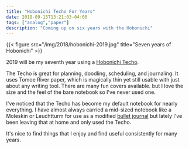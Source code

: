 ```yaml
---
title: "Hobonichi Techo For Years"
date: 2018-09-15T13:21:03-04:00
tags: ["analog","paper"]
description: "Coming up on six years with the Hobonichi"
---
```


{{< figure src="/img/2018/hobonichi-2019.jpg" title="Seven years of Hobonichi" >}}

2019 will be my seventh year using a [Hobonichi Techo](https://www.1101.com/store/techo/en/).

The Techo is great for planning, doodling, scheduling, and journaling. It uses Tomoe River paper, which is magically thin yet still usable with just about any writing tool. There are many fun covers available. but I love the size and the feel of the bare notebook so I've never used one.

I've noticed that the Techo has become my default notebook for nearly everything. I have almost always carried a mid-sized notebook like a Moleskin or
Leuchtturm for use as a modified [bullet journal](https://bulletjournal.com) but lately I've been leaving that at home and only used the Techo.

It's nice to find things that I enjoy and find useful consistently for many years.

